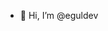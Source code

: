 - 👋 Hi, I’m @eguldev
<!---
- 👀 I’m interested in ...
- 🌱 I’m currently learning ...
- 💞️ I’m looking to collaborate on ...
- 📫 How to reach me ...
--->
<!---
eguldev/eguldev is a ✨ special ✨ repository because its `README.md` (this file) appears on your GitHub profile.
You can click the Preview link to take a look at your changes.
--->
